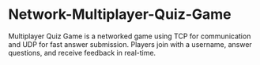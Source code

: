 # Network-Multiplayer-Quiz-Game
Multiplayer Quiz Game is a networked game using TCP for communication and UDP for fast answer submission. Players join with a username, answer questions, and receive feedback in real-time.
